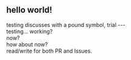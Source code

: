 ## hello world!  
testing discusses with a pound symbol, trial ---  
testing... working?  
now?  
how about now?   
read/write for both PR and Issues.  
